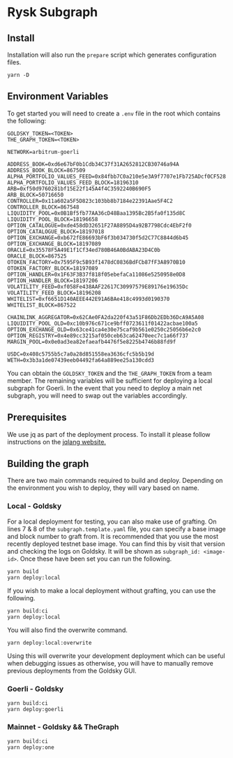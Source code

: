 # Rysk Subgraph

## Install

Installation will also run the `prepare` script which generates configuration files.

```shell
yarn -D
```

## Environment Variables

To get started you will need to create a `.env` file in the root which contains the following:

```env
GOLDSKY_TOKEN=<TOKEN>
THE_GRAPH_TOKEN=<TOKEN>

NETWORK=arbitrum-goerli

ADDRESS_BOOK=0xd6e67bF0b1Cdb34C37f31A2652812CB30746a94A
ADDRESS_BOOK_BLOCK=867509
ALPHA_PORTFOLIO_VALUES_FEED=0x84fbb7C0a210e5e3A9f7707e1Fb725ADcf0CF528
ALPHA_PORTFOLIO_VALUES_FEED_BLOCK=18196310
ARB=0xf50d9760281bf15E22f145A4f4C3592240B690F5
ARB_BLOCK=50716650
CONTROLLER=0x11a602a5F5D823c103bb8b7184e22391Aae5F4C2
CONTROLLER_BLOCK=867548
LIQUIDITY_POOL=0x0B1Bf5fb77AA36cD48Baa1395Bc2B5fa0f135d8C
LIQUIDITY_POOL_BLOCK=18196658
OPTION_CATALOGUE=0xde458dD32651F27A8895D4a92B7798Cdc4EbF2f0
OPTION_CATALOGUE_BLOCK=18197018
OPTION_EXCHANGE=0xb672fE86693bF6f3b034730f5d2C77C8844d6b45
OPTION_EXCHANGE_BLOCK=18197089
ORACLE=0x35578F5A49E1f1Cf34ed780B46A0BdABA23D4C0b
ORACLE_BLOCK=867525
OTOKEN_FACTORY=0x7595F9c5B93f1478dC0836BdFCb87fF3A8970B10
OTOKEN_FACTORY_BLOCK=18197089
OPTION_HANDLER=0x1F63F3B37f818f05ebefaCa11086e5250958e0D8
OPTION_HANDLER_BLOCK=18197206
VOLATILITY_FEED=0xf058Fe438AAF22617C30997579E89176e19635Dc
VOLATILITY_FEED_BLOCK=18196208
WHITELIST=0xf6651D140AEEE442E91A6BAe418c4993d0190370
WHITELIST_BLOCK=867522

CHAINLINK_AGGREGATOR=0x62CAe0FA2da220f43a51F86Db2EDb36DcA9A5A08
LIQUIDITY_POOL_OLD=0xc10b976c671ce9bff0723611f01422acbae100a5
OPTION_EXCHANGE_OLD=0x63ce41ca4e30e75caf9b561e0250c25056b6e2c0
OPTION_REGISTRY=0x4e89cc3215af050ceb63ca62470eec7c1a66f737
MARGIN_POOL=0x0e0ad3ea82efaeafb4476f5e8225b4746b88fd9f

USDC=0x408c5755b5c7a0a28d851558ea3636cfc5b5b19d
WETH=0x3b3a1de07439eeb04492fa64a889ee25a130cdd3
```

You can obtain the `GOLDSKY_TOKEN` and the `THE_GRAPH_TOKEN` from a team member. The remaining variables will be sufficient for deploying a local subgraph for Goerli. In the event that you need to deploy a main net subgraph, you will need to swap out the variables accordingly.

## Prerequisites

We use jq as part of the deployment process. To install it please follow instructions on the [jqlang website.](https://jqlang.github.io/jq/download/)

## Building the graph

There are two main commands required to build and deploy. Depending on the environment you wish to deploy, they will vary based on name.

### Local - Goldsky

For a local deployment for testing, you can also make use of grafting. On lines 7 & 8 of the `subgraph.template.yaml` file, you can specify a base image and block number to graft from. It is recommended that you use the most recently deployed testnet base image. You can find this by visit that version and checking the logs on Goldsky. It will be shown as `subgraph_id: <image-id>`. Once these have been set you can run the following.

```shell
yarn build
yarn deploy:local
```

If you wish to make a local deployment without grafting, you can use the following.

```shell
yarn build:ci
yarn deploy:local
```

You will also find the overwrite command.

```shell
yarn deploy:local:overwrite
```

Using this will overwrite your development deployment which can be useful when debugging issues as otherwise, you will have to manually remove previous deployments from the Goldsky GUI.

### Goerli - Goldsky

```shell
yarn build:ci
yarn deploy:goerli
```

### Mainnet - Goldsky && TheGraph

```shell
yarn build:ci
yarn deploy:one
```
